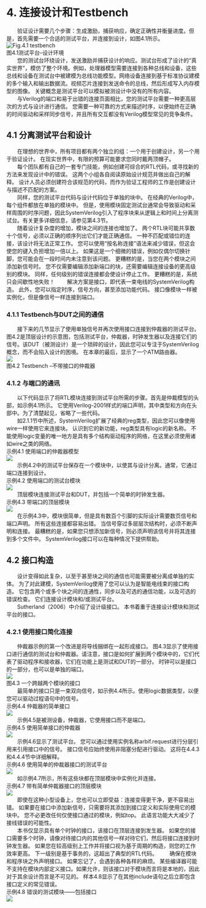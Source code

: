 # 4. 连接设计和Testbench  
　　验证设计需要几个步骤：生成激励，捕获响应，确定正确性并衡量进度。但是，首先需要一个合适的测试平台，并连接到设计，如图4.1所示。
![Fig.4.1  testbench](../figures/chapter-04_2021-02-08-00-51-22.png)   
图4.1测试平台–设计环境   
　　您的测试台环绕设计，发送激励并捕获设计的响应。测试台形成了设计的“真实世界”，模仿了整个环境。例如，处理器模型需要连接到各种总线和设备，这些总线和设备在测试台中被建模为总线功能模型。网络设备连接到基于标准协议建模的多个输入和输出数据流。视频芯片连接到发送命令的总线，然后形成写入内存模型的图像。 关键概念是测试平台可以模拟被测设计中没有的所有内容。  
　　与Verilog的端口和易于出错的连接页面相比，您的测试平台需要一种更高层次的方式与设计进行通信。 您需要一种可靠的方式来描述时序，以便始终在正确的时间驱动和采样同步信号，并且所有交互都没有Verilog模型常见的竞争条件。    

## 4.1 分离测试平台和设计　　　　　　　　　
　　在理想的世界中，所有项目都有两个独立的组：一个用于创建设计，另一个用于验证设计。 在现实世界中，有限的预算可能要求您同时戴两顶帽子。    
　　每个团队都有自己的一套专门技能，例如创建可综合的RTL代码，或寻找新的方法来发现设计中的错误。 这两个小组各自阅读原始设计规范并做出自己的解释。 设计人员必须创建符合该规范的代码，而作为验证工程师的工作是创建设计与描述不匹配的方案。   
　　同样，您的测试平台代码与设计代码位于单独的块中。 在经典的Verilog中，每个组件都放在单独的模块中。 但是，使用模块固定测试台通常会导致驱动和采样周围的时序问题，因此SystemVerilog引入了程序块来从逻辑上和时间上分离测试台。有关更多详细信息，请参见第4.3节。  
　　随着设计复杂度的增加，模块之间的连接也增加了。
两个RTL块可能共享数十个信号，必须以正确的顺序列出它们才能正确通信。 一种不匹配或错位的连接，该设计将无法正常工作。 您可以使用“按名称连接”语法来减少错误，但这会使您的键入负担增加一倍以上。 如果这是一个细微的错误，例如仅偶尔切换针脚，您可能会在一段时间内未注意到该问题。 更糟糕的是，当您在两个模块之间添加新信号时。 您不仅需要编辑添加新端口的块，还需要编辑连接设备的更高级别的模块。 同样，任何级别的错误连接都会使设计停止工作。 更糟糕的是，系统只会间歇性地失败！
　　解决方案是接口，即代表一束电线的SystemVerilog构造。 此外，您可以指定时序，信号方向，甚至添加功能代码。 接口像模块一样被实例化，但是像信号一样连接到端口。  
### 4.1.1 Testbench与DUT之间的通信  
　　接下来的几节显示了使用单独信号并再次使用接口连接到仲裁器的测试平台。 图4.2是顶层设计的示意图，包括测试平台，仲裁器，时钟发生器以及连接它们的信号。该DUT（被测设计）是一个琐碎的设计，因此您可以专注于SystemVerilog概念，而不会陷入设计的困境。 在本章的最后，显示了一个ATM路由器。  
![](../figures/chapter-04_2021-02-18-16-13-47.png)  
图4.2 Testbench –不带接口的仲裁器   
### 4.1.2 与端口的通讯 
　　以下代码显示了将RTL模块连接到测试平台所需的步骤。首先是仲裁模型的头部，如示例4.1所示。 它使用Verilog-2001样式的端口声明，其中类型和方向在头部中。为了清楚起见，省略了一些代码。  
　　如2.1.1节中所述，SystemVerilog扩展了经典的reg类型，因此您可以像使用wire一样使用它来连接块。 认识到它的新功能，reg类型具有logic的新名称。 不能使用logic变量的唯一地方是具有多个结构驱动程序的网络，在这里必须使用诸如wire之类的网络。  
示例4.1 使用端口的仲裁器模型  
![](../figures/chapter-04_2021-02-18-16-41-20.png)  
　　示例4.2中的测试平台保存在一个模块中，以使其与设计分离。通常，它通过端口连接到设计。    
示例4.2 使用端口的测试台模块  
![](../figures/chapter-04_2021-02-18-16-47-05.png)  
　　顶层模块连接测试平台和DUT，并包括一个简单的时钟发生器。  
示例4.3 带端口的顶层模块  
![](../figures/chapter-04_2021-02-18-16-53-50.png)  
　　在示例4.3中，模块很简单，但是具有数百个引脚的实际设计需要数页信号和端口声明。 所有这些连接都容易出错。 当信号穿过多层层次结构时，必须不断声明和连接。 最糟糕的是，如果您只想添加新信号，则必须声明该信号并将其连接到多个文件中。  SystemVerilog接口可以在每种情况下提供帮助。  
## 4.2 接口构造  
　　设计变得如此复杂，以至于甚至块之间的通信也可能需要被分离成单独的实体。 为了对此建模，SystemVerilog使用了您可以认为是智能电线束的接口构造。 它包含两个或多个块之间的连通性，同步以及可选的通信功能，以及可选的错误检查。 它们连接设计模块和/或测试平台。  
　　Sutherland（2006）中介绍了设计级接口。 本书着重于连接设计模块和测试平台的接口。  
### 4.2.1 使用接口简化连接  
　　仲裁器示例的第一个改进是将导线捆绑在一起形成接口。 图4.3显示了使用接口进行通信的测试台和仲裁器。请注意，接口是如何扩展到两个模块中的，它们代表了驱动程序和接收器，它们在功能上是测试和DUT的一部分。 时钟可以是接口的一部分，也可以是单独的端口。  
![](../figures/chapter-04_2021-02-18-17-03-58.png)  
图4.3 一个跨越两个模块的接口  
　　最简单的接口只是一束双向信号，如示例4.4所示。使用logic数据类型，以便您可以驱动过程语句中的信号。  
示例4.4 仲裁器的简单接口  
![](../figures/chapter-04_2021-02-18-17-07-31.png)  
　　示例4.5是被测设备，仲裁器，它使用接口而不是端口。  
示例4.5 使用简单接口的仲裁器  
![](../figures/chapter-04_2021-02-18-17-10-38.png)  
　　示例4.6显示了测试平台。 您可以通过使用实例名称arbif.request进行分层引用来引用接口中的信号。 接口信号应始终使用非阻塞分配进行驱动。 这将在4.4.3和4.4.4节中详细解释。  
示例4.6 使用简单的仲裁器接口的测试平台  
![](../figures/chapter-04_2021-02-18-17-15-29.png)  
　　如示例4.7所示，所有这些块都在顶层模块中实例化并连接。  
示例4.7 带有简单仲裁器接口的顶层模块  
![](../figures/chapter-04_2021-02-18-17-19-07.png)  
　　即使在这种小型设备上，您也可以立即受益：连接变得更干净，更不容易出错。 如果要在接口中添加新信号，只需要将其添加到接口定义和实际使用它的模块中。 您不必更改任何仅使接口通过的模块，例如top。 此语言功能大大减少了接线错误的可能性。  
　　本书仅显示具有单个时钟的接口，该接口在顶层连接到发生器。 如果您的接口需要多个时钟，请像对待接口内的其他信号一样对待它们，然后将接口连接到时钟发生器。 如果您在较高级别上工作并将接口视为基于周期的构造，则您的工作效率更高。 下一级别是基于事务的，这超出了典型的RTL代码。  　　确保在模块和程序块之外声明接口。 如果忘记了，会遇到各种各样的麻烦。 某些编译器可能不支持在模块内部定义接口。如果允许，则该接口对于模块而言将是本地的，因此对于其余设计而言是不可见的。 样本4.8显示了在其他include语句之后立即包含接口定义的常见错误。  
示例4.8 错误的测试模块——包括接口  
![](../figures/chapter-04_2021-02-18-17-28-26.png)  

